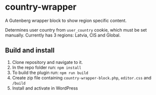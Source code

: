 # country-wrapper
A Gutenberg wrapper block to show region specific content.

Determines user country from `user_country` cookie, which must be set manually.
Currently has 3 regions: Latvia, CIS and Global.

## Build and install

1. Clone repository and navigate to it.
2. In the repo folder run:
`npm install`
3. To build the plugin run:
`npm run build`
4. Create zip file containing `country-wrapper-block.php`, `editor.css` and `/build`
5. Install and activate in WordPress

